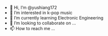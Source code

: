 - 👋 Hi, I’m @yushiang172
- 👀 I’m interested in k-pop music
- 🌱 I’m currently learning Electronic Engineering
- 💞️ I’m looking to collaborate on ...
- 📫 How to reach me ...

<!---
yushiang172/yushiang172 is a ✨ special ✨ repository because its `README.md` (this file) appears on your GitHub profile.
You can click the Preview link to take a look at your changes.
--->

